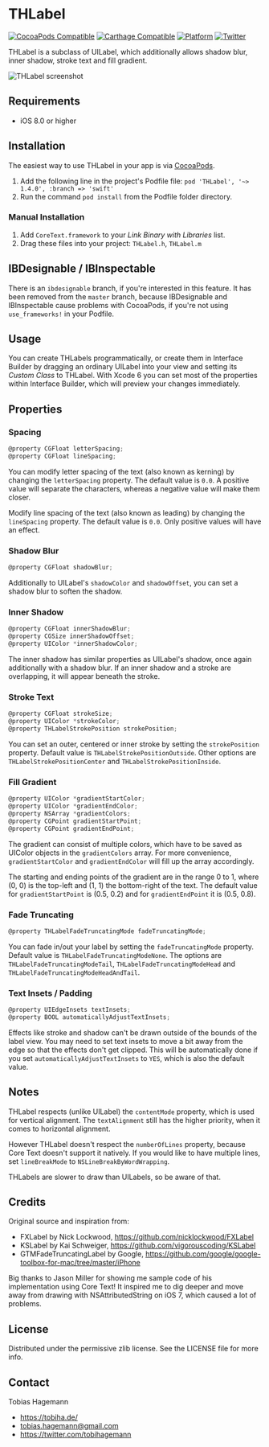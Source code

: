 # THLabel

[![CocoaPods Compatible](https://img.shields.io/cocoapods/v/THLabel.svg)](https://img.shields.io/cocoapods/v/THLabel.svg)
[![Carthage Compatible](https://img.shields.io/badge/Carthage-compatible-4BC51D.svg?style=flat)](https://github.com/Carthage/Carthage)
[![Platform](https://img.shields.io/cocoapods/p/THLabel.svg?style=flat)](http://cocoadocs.org/docsets/THLabel)
[![Twitter](https://img.shields.io/badge/twitter-@tobihagemann-blue.svg?style=flat)](https://twitter.com/tobihagemann)

THLabel is a subclass of UILabel, which additionally allows shadow blur, inner shadow, stroke text and fill gradient.

![THLabel screenshot](https://raw.githubusercontent.com/tobihagemann/THLabel/master/screenshot.png "THLabel screenshot")

## Requirements

* iOS 8.0 or higher

## Installation

The easiest way to use THLabel in your app is via [CocoaPods](http://cocoapods.org/ "CocoaPods").

1. Add the following line in the project's Podfile file: `pod 'THLabel', '~> 1.4.0', :branch => 'swift'`
2. Run the command `pod install` from the Podfile folder directory.

### Manual Installation

1. Add `CoreText.framework` to your *Link Binary with Libraries* list.
2. Drag these files into your project: `THLabel.h`, `THLabel.m`

## IBDesignable / IBInspectable

There is an `ibdesignable` branch, if you're interested in this feature. It has been removed from the `master` branch, because IBDesignable and IBInspectable cause problems with CocoaPods, if you're not using `use_frameworks!` in your Podfile.

## Usage

You can create THLabels programmatically, or create them in Interface Builder by dragging an ordinary UILabel into your view and setting its *Custom Class* to THLabel. With Xcode 6 you can set most of the properties within Interface Builder, which will preview your changes immediately.

## Properties

### Spacing

```objective-c
@property CGFloat letterSpacing;
@property CGFloat lineSpacing;
```

You can modify letter spacing of the text (also known as kerning) by changing the `letterSpacing` property. The default value is `0.0`. A positive value will separate the characters, whereas a negative value will make them closer.

Modify line spacing of the text (also known as leading) by changing the `lineSpacing` property. The default value is `0.0`. Only positive values will have an effect.

### Shadow Blur

```objective-c
@property CGFloat shadowBlur;
```

Additionally to UILabel's `shadowColor` and `shadowOffset`, you can set a shadow blur to soften the shadow.

### Inner Shadow

```objective-c
@property CGFloat innerShadowBlur;
@property CGSize innerShadowOffset;
@property UIColor *innerShadowColor;
```

The inner shadow has similar properties as UILabel's shadow, once again additionally with a shadow blur. If an inner shadow and a stroke are overlapping, it will appear beneath the stroke.

### Stroke Text

```objective-c
@property CGFloat strokeSize;
@property UIColor *strokeColor;
@property THLabelStrokePosition strokePosition;
```

You can set an outer, centered or inner stroke by setting the `strokePosition` property. Default value is `THLabelStrokePositionOutside`. Other options are `THLabelStrokePositionCenter` and `THLabelStrokePositionInside`.

### Fill Gradient

```objective-c
@property UIColor *gradientStartColor;
@property UIColor *gradientEndColor;
@property NSArray *gradientColors;
@property CGPoint gradientStartPoint;
@property CGPoint gradientEndPoint;
```

The gradient can consist of multiple colors, which have to be saved as UIColor objects in the `gradientColors` array. For more convenience, `gradientStartColor` and `gradientEndColor` will fill up the array accordingly.

The starting and ending points of the gradient are in the range 0 to 1, where (0, 0) is the top-left and (1, 1) the bottom-right of the text. The default value for `gradientStartPoint` is (0.5, 0.2) and for `gradientEndPoint` it is (0.5, 0.8).

### Fade Truncating

```objective-c
@property THLabelFadeTruncatingMode fadeTruncatingMode;
```

You can fade in/out your label by setting the `fadeTruncatingMode` property. Default value is `THLabelFadeTruncatingModeNone`. The options are `THLabelFadeTruncatingModeTail`, `THLabelFadeTruncatingModeHead` and `THLabelFadeTruncatingModeHeadAndTail`.

### Text Insets / Padding

```objective-c
@property UIEdgeInsets textInsets;
@property BOOL automaticallyAdjustTextInsets;
```

Effects like stroke and shadow can't be drawn outside of the bounds of the label view. You may need to set text insets to move a bit away from the edge so that the effects don't get clipped. This will be automatically done if you set `automaticallyAdjustTextInsets` to `YES`, which is also the default value.

## Notes

THLabel respects (unlike UILabel) the `contentMode` property, which is used for vertical alignment. The `textAlignment` still has the higher priority, when it comes to horizontal alignment.

However THLabel doesn't respect the `numberOfLines` property, because Core Text doesn't support it natively. If you would like to have multiple lines, set `lineBreakMode` to `NSLineBreakByWordWrapping`.

THLabels are slower to draw than UILabels, so be aware of that.

## Credits

Original source and inspiration from:

- FXLabel by Nick Lockwood, https://github.com/nicklockwood/FXLabel
- KSLabel by Kai Schweiger, https://github.com/vigorouscoding/KSLabel
- GTMFadeTruncatingLabel by Google, https://github.com/google/google-toolbox-for-mac/tree/master/iPhone

Big thanks to Jason Miller for showing me sample code of his implementation using Core Text! It inspired me to dig deeper and move away from drawing with NSAttributedString on iOS 7, which caused a lot of problems.

## License

Distributed under the permissive zlib license. See the LICENSE file for more info.

## Contact

Tobias Hagemann

- https://tobiha.de/
- tobias.hagemann@gmail.com
- https://twitter.com/tobihagemann
